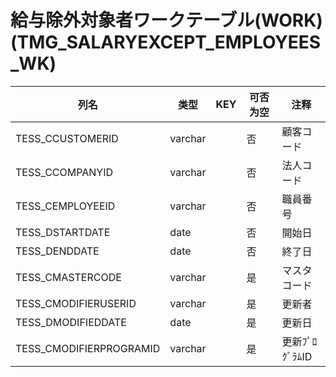 # 給与除外対象者ワークテーブル(WORK)(TMG_SALARYEXCEPT_EMPLOYEES_WK)
| 列名   | 类型   | KEY  | 可否为空 | 注释   |
| ---- | ---- | ---- | ---- | ---- |
|TESS_CCUSTOMERID|varchar||否|顧客コード|
|TESS_CCOMPANYID|varchar||否|法人コード|
|TESS_CEMPLOYEEID|varchar||否|職員番号|
|TESS_DSTARTDATE|date||否|開始日|
|TESS_DENDDATE|date||否|終了日|
|TESS_CMASTERCODE|varchar||是|マスタコード|
|TESS_CMODIFIERUSERID|varchar||是|更新者|
|TESS_DMODIFIEDDATE|date||是|更新日|
|TESS_CMODIFIERPROGRAMID|varchar||是|更新ﾌﾟﾛｸﾞﾗﾑID|
